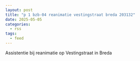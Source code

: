 ```yaml
---
layout: post
title: "p 1 bzb-04 reanimatie vestingstraat breda 203132"
date: 2025-05-05
categories: 
  - rss
tags: 
  - feed
---
```


Assistentie bij reanimatie op Vestingstraat in Breda
